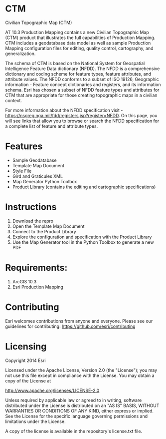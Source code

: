 CTM
===

Civilian Topographic Map (CTM)

AT 10.3 Production Mapping contains a new Civilian Topographic Map (CTM) product that illustrates the full capabilities of Production Mapping. CTM includes a geodatabase data model as well as sample Production Mapping configuration files for editing, quality control, cartography, and generalization. 

The schema of CTM is based on the National System for Geospatial Intelligence Feature Data dictionary (NFDD).   The NFDD is a comprehensive dictionary and coding scheme for feature types, feature attributes, and attribute values. The NFDD conforms to a subset of ISO 19126, Geographic information - Feature concept dictionaries and registers, and its information schema.  Esri has chosen a subset of NFDD feature types and attributes for CTM that are appropriate for those creating topographic maps in a civilian context.  

For more information about the NFDD specification visit - https://nsgreg.nga.mil/fdd/registers.jsp?register=NFDD.  On this page, you will see links that allow you to browse or search the NFDD specification for a complete list of feature and attribute types.  

Features
=
  - Sample Geodatabase
  - Template Map Document
  - Style File
  - Gird and Graticules XML
  - Map Generator Python Toolbox 
  - Product Library (contains the editing and cartographic specifications)

Instructions
==
  1.  Download the repro
  2.  Open the Template Map Document
  3.  Connect to the Product Library
  4.  Explore the configuration and specification with the Product Library
  5.  Use the Map Generator tool in the Python Toolbox to generate a new PDF

Requirements:
==
  1.  ArcGIS 10.3
  2.  Esri Production Mapping
  
Contributing
==

Esri welcomes contributions from anyone and everyone. Please see our guidelines for contributing:  https://github.com/esri/contributing

Licensing
==

Copyright 2014 Esri

Licensed under the Apache License, Version 2.0 (the "License"); you may not use this file except in compliance with the License. You may obtain a copy of the License at

http://www.apache.org/licenses/LICENSE-2.0

Unless required by applicable law or agreed to in writing, software distributed under the License is distributed on an "AS IS" BASIS, WITHOUT WARRANTIES OR CONDITIONS OF ANY KIND, either express or implied. See the License for the specific language governing permissions and limitations under the License.

A copy of the license is available in the repository's license.txt file.
